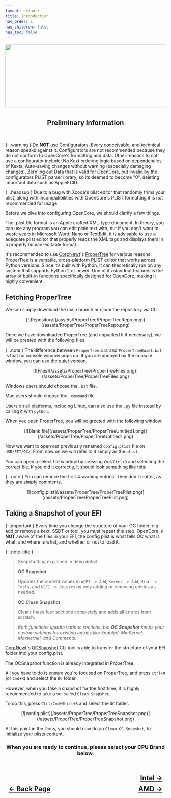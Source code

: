```yaml
---
layout: default
title: Introduction
nav_order: 1
has_children: false
has_toc: false
---
```


<style>
  .navigation-container {
    display: flex;
    justify-content: space-between;
    align-items: center;
    width: 100%;
  }
  
  .nav-button {
    margin: 10px;
  }

  .intel-next-button-container {
    text-align: right;
  }

  .intel-next-button {
    margin: 10px;
    top: 0px;
    bottom: 0px;
    left: 0px;
    right: 0px;
  }
</style>

<p align="center">
  <img width="650" height="200" src="../../../assets/Headers/Header-ConfiguringOpenCore.png">
</p>

<h2 align="center">Preliminary Information</h2>
<br>

{: .warning }
Do **NOT** use Configurators. Every conceivable, and technical reason speaks against it. Configurators are not recommended because they do not conform to OpenCore's formatting and data. Other reasons to not use a configurator include: No Kext ordering logic based on dependencies of Kexts, Auto-saving changes without warning (especially damaging changes), Zero'ing out Data that is valid for OpenCore, but invalid by the configurators PLIST parser library, so its deemed to become "0", deleting important data such as AppleECID.

{: .headsup }
Due to a bug with Xcode's plist editor that randomly trims your plist, along with incompatibilities with OpenCore's PLIST formatting it is not recommended for usage.

Before we dive into configuring OpenCore, we should clarify a few things.

The .plist file format is an Apple crafted XML-type document. In theory, you can use any program you can edit plain text with, but if you don't want to waste years in Microsoft Word, Nano or TextEdit, it is advisable to use a adequate plist editor that properly reads the XML tags and displays them in a properly human-editable format.

It's recommended to use [CorpNewt](https://github.com/corpnewt)'s [ProperTree](https://github.com/corpnewt/ProperTree) for various reasons. ProperTree is a versatile, cross-platform PLIST editor that works across Python versions. Since it’s built with Python, it can theoretically run on any system that supports Python 2 or newer. One of its standout features is the array of built-in functions specifically designed for OpenCore, making it highly convenient.

## **Fetching ProperTree**

We can simply download the main branch or clone the repository via CLI.

<div style="text-align: center;" markdown="1">
[![Repository](/assets/ProperTree/ProperTreeRepo.png)](/assets/ProperTree/ProperTreeRepo.png)
</div>

Once we have downloaded ProperTree (and unpacked it if necessary), we will be greeted with the following files.

{: .note }
The difference between ``ProperTree.bat`` and ``ProperTreeQuiet.bat`` is that no console window pops up. If you are annoyed by the console window, you can use the quiet version.

<div style="text-align: center;" markdown="1">
[![Files](/assets/ProperTree/ProperTreeFiles.png)](/assets/ProperTree/ProperTreeFiles.png)
</div>

Windows users should choose the ``.bat`` file.

Mac users should choose the ``.command`` file.

Users on all platforms, including Linux, can also use the ``.py`` file instead by calling it with ``python``.

When you open ProperTree, you will be greeted with the following window:

<div style="text-align: center;" markdown="1">
[![Blank file](/assets/ProperTree/ProperTreeUntitled1.png)](/assets/ProperTree/ProperTreeUntitled1.png)
</div>

Now we want to open our previously renamed ``config.plist`` file on ``USB/EFI/OC/``. From now on we will refer to it simply as the ``plist``.

You can open a select file window by pressing ``Cmd/Ctrl+O`` and selecting the correct file. If you did it correctly, it should look something like this:

{: .note }
You can remove the first 4 warning entries. They don't matter, as they are simply comments.

<div style="text-align: center;" markdown="1">
[![config.plist](/assets/ProperTree/ProperTreePlist.png)](/assets/ProperTree/ProperTreePlist.png)
</div>

## **Taking a Snapshot of your EFI**

{: .important }
Every time you change the structure of your OC folder, e.g. add or remove a kext, SSDT or tool, you must repeat this step. OpenCore is **NOT** aware of the files in your EFI, the config plist is what tells OC what is what, and where is what, and whether or not to load it.

{: .note-title }
> Snapshotting explained in deep detail
>
> **OC Snapshot**
>
> Updates the current values in ``ACPI -> Add``, ``Kernel -> Add``, ``Misc -> Tools``, and ``UEFI -> Drivers`` by only adding or removing entries as needed.
>
> **OC Clean Snapshot**
>
> Clears these four sections completely and adds all entries from scratch.
>
> *Both functions update various sections, but **OC Snapshot** keeps your custom settings for existing entries like Enabled, MinKernel, MaxKernel, and Comments.*

[CorpNewt](https://github.com/corpnewt)'s [OCSnapshot](https://github.com/corpnewt/OCSnapshot) CLI tool is able to transfer the structure of your EFI folder into your config.plist.

The OCSnapshot function is already integrated in ProperTree. 

All you have to do is ensure you're focused on ProperTree, and press ``Ctrl+R`` (or ``Cmd+R``) and select the ``OC`` folder. 

However, when you take a snapshot for the first time, it is highly recommended to take a so-called ``Clean Snapshot``. 

To do this, press ``Ctrl/Cmd+Shift+R`` and select the ``OC`` folder.

<div style="text-align: center;" markdown="1">
  [![config.plist](/assets/ProperTree/ProperTreeSnapshot.png)](/assets/ProperTree/ProperTreeSnapshot.png)
</div>

At this point in the Docs, you should now do an ``Clean OC Snapshot``, to initialize your plists content.

<h3 align="center">When you are ready to continue, please select your CPU Brand below.</h3>

<h2 align="center">
  <br>
  <div class="intel-next-button-container">
  <a class="intel-next-button" href="../01-Intel/index/">Intel &rarr;</a>
  </div>
  <div class="navigation-container">
    <a class="nav-button" href="../../configfolders/06-Tools/">&larr; Back Page</a>
    <a class="nav-button" href="../02-AMD/index/">AMD &rarr;</a>
  </div>
  <br>
</h2>

